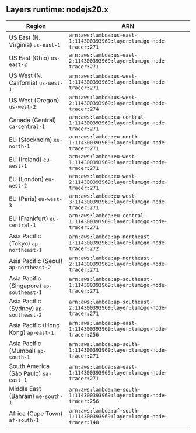 Layers runtime: nodejs20.x
----
| Region | ARN |
| --- | --- |
|US East (N. Virginia)  `us-east-1`|`arn:aws:lambda:us-east-1:114300393969:layer:lumigo-node-tracer:271`|
|US East (Ohio)  `us-east-2`|`arn:aws:lambda:us-east-2:114300393969:layer:lumigo-node-tracer:271`|
|US West (N. California)  `us-west-1`|`arn:aws:lambda:us-west-1:114300393969:layer:lumigo-node-tracer:271`|
|US West (Oregon)  `us-west-2`|`arn:aws:lambda:us-west-2:114300393969:layer:lumigo-node-tracer:274`|
|Canada (Central)  `ca-central-1`|`arn:aws:lambda:ca-central-1:114300393969:layer:lumigo-node-tracer:271`|
|EU (Stockholm)  `eu-north-1`|`arn:aws:lambda:eu-north-1:114300393969:layer:lumigo-node-tracer:271`|
|EU (Ireland)  `eu-west-1`|`arn:aws:lambda:eu-west-1:114300393969:layer:lumigo-node-tracer:271`|
|EU (London)  `eu-west-2`|`arn:aws:lambda:eu-west-2:114300393969:layer:lumigo-node-tracer:271`|
|EU (Paris)  `eu-west-3`|`arn:aws:lambda:eu-west-3:114300393969:layer:lumigo-node-tracer:271`|
|EU (Frankfurt)  `eu-central-1`|`arn:aws:lambda:eu-central-1:114300393969:layer:lumigo-node-tracer:271`|
|Asia Pacific (Tokyo)  `ap-northeast-1`|`arn:aws:lambda:ap-northeast-1:114300393969:layer:lumigo-node-tracer:272`|
|Asia Pacific (Seoul)  `ap-northeast-2`|`arn:aws:lambda:ap-northeast-2:114300393969:layer:lumigo-node-tracer:271`|
|Asia Pacific (Singapore)  `ap-southeast-1`|`arn:aws:lambda:ap-southeast-1:114300393969:layer:lumigo-node-tracer:271`|
|Asia Pacific (Sydney)  `ap-southeast-2`|`arn:aws:lambda:ap-southeast-2:114300393969:layer:lumigo-node-tracer:271`|
|Asia Pacific (Hong Kong)  `ap-east-1`|`arn:aws:lambda:ap-east-1:114300393969:layer:lumigo-node-tracer:256`|
|Asia Pacific (Mumbai)  `ap-south-1`|`arn:aws:lambda:ap-south-1:114300393969:layer:lumigo-node-tracer:271`|
|South America (São Paulo)  `sa-east-1`|`arn:aws:lambda:sa-east-1:114300393969:layer:lumigo-node-tracer:271`|
|Middle East (Bahrain)  `me-south-1`|`arn:aws:lambda:me-south-1:114300393969:layer:lumigo-node-tracer:256`|
|Africa (Cape Town)  `af-south-1`|`arn:aws:lambda:af-south-1:114300393969:layer:lumigo-node-tracer:148`|

